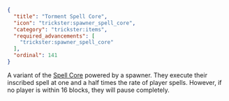 ```json
{
  "title": "Torment Spell Core",
  "icon": "trickster:spawner_spell_core",
  "category": "trickster:items",
  "required_advancements": [
    "trickster:spawner_spell_core"
  ],
  "ordinal": 141
}
```

A variant of the [Spell Core](^trickster:items/spell_core) powered by a spawner. 
They execute their inscribed spell at one and a half times the rate of player spells. 
However, if no player is within 16 blocks, they will pause completely.
